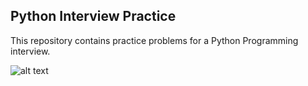 ## Python Interview Practice

This repository contains practice problems for a Python Programming interview.

![alt text](./Images/python_cheatsheet.jpeg)